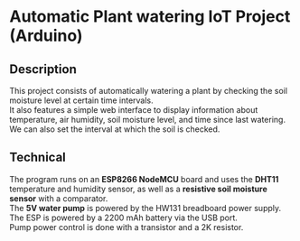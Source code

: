 # Automatic Plant watering IoT Project (Arduino)
## Description
This project consists of automatically watering a plant by checking the soil moisture level at certain time intervals.\
It also features a simple web interface to display information about temperature, air humidity, soil moisture level, and time since last watering. We can also set the interval at which the soil is checked.

## Technical
The program runs on an **ESP8266 NodeMCU** board and uses the **DHT11** temperature and humidity sensor, as well as a **resistive soil moisture sensor** with a comparator.\
The **5V water pump** is powered by the HW131 breadboard power supply. The ESP is powered by a 2200 mAh battery via the USB port.\
Pump power control is done with a transistor and a 2K resistor.
